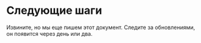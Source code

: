 # Следующие шаги

Извините, но мы еще пишем этот документ.
Следите за обновлениями, он появится через день или два.
